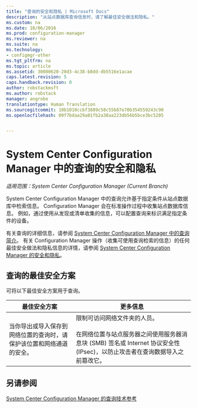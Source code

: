 ```yaml
---
title: "查询的安全和隐私 | Microsoft Docs"
description: "从站点数据库查询信息时，请了解最佳安全做法和隐私。"
ms.custom: na
ms.date: 10/06/2016
ms.prod: configuration-manager
ms.reviewer: na
ms.suite: na
ms.technology:
- configmgr-other
ms.tgt_pltfrm: na
ms.topic: article
ms.assetid: 30080620-20d3-4c38-b8dd-db5516e1acae
caps.latest.revision: 5
caps.handback.revision: 0
author: robstackmsft
ms.author: robstack
manager: angrobe
translationtype: Human Translation
ms.sourcegitcommit: 10b1010ccbf3889c58c55b87e70b354559243c90
ms.openlocfilehash: 09f7bdaa29a01fb2a38aa223db56b5bce3bc5205


---
```

# <a name="security-and-privacy-for-queries-in-system-center-configuration-manager"></a>System Center Configuration Manager 中的查询的安全和隐私

*适用范围：System Center Configuration Manager (Current Branch)*

System Center Configuration Manager 中的查询允许基于指定条件从站点数据库中检索信息。 Configuration Manager 会在标准操作过程中收集站点数据库信息。 例如，通过使用从发现或清单收集的信息，可以配置查询来标识满足指定条件的设备。  

 有关查询的详细信息，请参阅 [System Center Configuration Manager 中的查询简介](../../../core/servers/manage/introduction-to-queries.md)。 有关 Configuration Manager 操作（收集可使用查询检索的信息）的任何最佳安全做法和隐私信息的详情，请参阅 [System Center Configuration Manager 的安全和隐私](../../../core/plan-design/security/security-and-privacy.md)。  

## <a name="security-best-practices-for-queries"></a>查询的最佳安全方案  
 可将以下最佳安全方案用于查询。  

|最佳安全方案|更多信息|  
|----------------------------|----------------------|  
|当你导出或导入保存到网络位置的查询时，请保护该位置和网络通道的安全。|限制可访问网络文件夹的人员。<br /><br /> 在网络位置与站点服务器之间使用服务器消息块 (SMB) 签名或 Internet 协议安全性 (IPsec)，以防止攻击者在查询数据导入之前篡改它。|  

## <a name="see-also"></a>另请参阅  
 [System Center Configuration Manager 的查询技术参考](../../../core/servers/manage/queries-technical-reference.md)



<!--HONumber=Dec16_HO3-->


